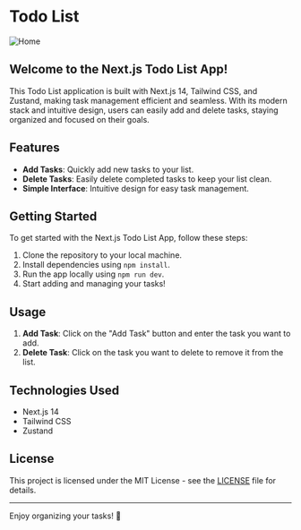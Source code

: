 # Todo List

![Home](https://github.com/TerrenceMurray/TodoList/assets/52611990/946799e8-54d5-438b-b13a-002bbbc73c23)

## Welcome to the Next.js Todo List App!

This Todo List application is built with Next.js 14, Tailwind CSS, and Zustand, making task management efficient and seamless. With its modern stack and intuitive design, users can easily add and delete tasks, staying organized and focused on their goals.

## Features

-   **Add Tasks**: Quickly add new tasks to your list.
-   **Delete Tasks**: Easily delete completed tasks to keep your list clean.
-   **Simple Interface**: Intuitive design for easy task management.

## Getting Started

To get started with the Next.js Todo List App, follow these steps:

1. Clone the repository to your local machine.
2. Install dependencies using `npm install`.
3. Run the app locally using `npm run dev`.
4. Start adding and managing your tasks!

## Usage

1. **Add Task**: Click on the "Add Task" button and enter the task you want to add.
2. **Delete Task**: Click on the task you want to delete to remove it from the list.

## Technologies Used

-   Next.js 14
-   Tailwind CSS
-   Zustand

## License

This project is licensed under the MIT License - see the [LICENSE](LICENSE) file for details.

---

Enjoy organizing your tasks! 🚀
